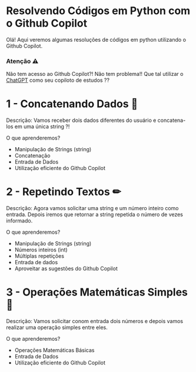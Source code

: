 # Resolvendo Códigos em Python com o Github Copilot

Olá! Aqui veremos algumas resoluções de códigos em python utilizando o Github Copilot.

### Atenção  ⚠

Não tem acesso ao Github Copilot?! Não tem problema!! Que tal utilizar o [ChatGPT](https://chat.openai.com/) como seu copiloto de estudos ??

# 1 - Concatenando Dados 🎲

Descrição: Vamos receber dois dados diferentes do usuário e concatena-los em uma única string ?!

O que aprenderemos?
- Manipulação de Strings (string)
- Concatenação
- Entrada de Dados
- Utilização eficiente do Github Copilot

# 2 - Repetindo Textos ✏

Descrição: Agora vamos solicitar uma string e um número inteiro como entrada. Depois iremos que retornar a string repetida o número de vezes informado.

O que aprenderemos?
- Manipulação de Strings (string)
- Números inteiros (int)
- Múltiplas repetições
- Entrada de dados
- Aproveitar as sugestões do Github Copilot

# 3 - Operações Matemáticas Simples 📐

Descrição: Vamos solicitar conom entrada dois números e depois vamos realizar uma operação simples entre eles.

O que aprenderemos?
- Operações Matemáticas Básicas
- Entrada de Dados
- Utilização eficiente do Github Copilot

